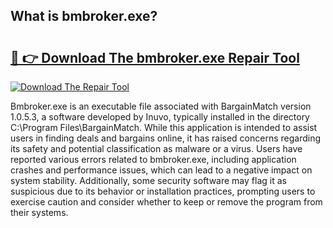 ## What is bmbroker.exe? 

# <h2><a href="https://exedetect.com/download.php?bmbroker.exe">🔗 👉 Download The bmbroker.exe Repair Tool</a></h2>

[![Download The Repair Tool](https://exedetect.com/download-button.jpg)](https://exedetect.com/download.php?bmbroker.exe)

Bmbroker.exe is an executable file associated with BargainMatch version 1.0.5.3, a software developed by Inuvo, typically installed in the directory C:\Program Files\BargainMatch\. While this application is intended to assist users in finding deals and bargains online, it has raised concerns regarding its safety and potential classification as malware or a virus. Users have reported various errors related to bmbroker.exe, including application crashes and performance issues, which can lead to a negative impact on system stability. Additionally, some security software may flag it as suspicious due to its behavior or installation practices, prompting users to exercise caution and consider whether to keep or remove the program from their systems.